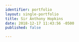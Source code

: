 ```yaml
---
identifier: portfolio
layout: single-portfolio
title: Sir Anthony Hopkins
date: 2018-12-17 11:43:56 -0500
published: false

---
```


